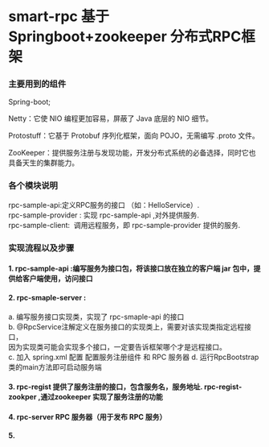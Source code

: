 # smart-rpc 基于Springboot+zookeeper 分布式RPC框架


### 主要用到的组件

Spring-boot;

Netty：它使 NIO 编程更加容易，屏蔽了 Java 底层的 NIO 细节。  

Protostuff：它基于 Protobuf 序列化框架，面向 POJO，无需编写 .proto 文件。  

ZooKeeper：提供服务注册与发现功能，开发分布式系统的必备选择，同时它也具备天生的集群能力。  

### 各个模块说明

 rpc-sample-api:定义RPC服务的接口 （如：HelloService）.   
 rpc-sample-provider : 实现 rpc-sample-api ,对外提供服务.  
 rpc-sample-client:  调用远程服务，即 rpc-sample-provider 提供的服务. 
  


### 实现流程以及步骤

#### 1. rpc-sample-api :编写服务为接口包，将该接口放在独立的客户端 jar 包中，提供给客户端使用，访问接口

#### 2. rpc-smaple-server :   
a. 编写服务接口实现类，实现了 rpc-smaple-api 的接口  
b. @RpcService注解定义在服务接口的实现类上，需要对该实现类指定远程接口，  
因为实现类可能会实现多个接口，一定要告诉框架哪个才是远程接口。  
c.  加入 spring.xml 配置   配置服务注册组件 和 RPC 服务器
d. 运行RpcBootstrap类的main方法即可启动服务端

#### 3. rpc-regist 提供了服务注册的接口，包含服务名，服务地址.  rpc-regist-zookper ,通过zookeeper 实现了服务注册的功能


#### 4. rpc-server RPC 服务器（用于发布 RPC 服务）


#### 5.
